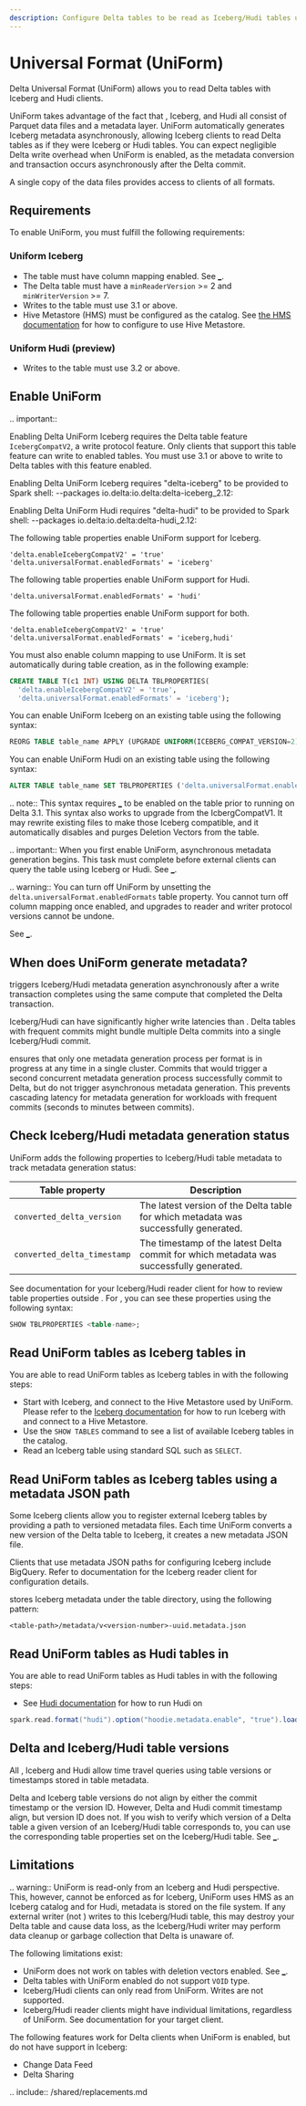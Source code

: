 ```yaml
---
description: Configure Delta tables to be read as Iceberg/Hudi tables using UniForm.
---
```


# Universal Format (UniForm)

Delta Universal Format (UniForm) allows you to read Delta tables with Iceberg and Hudi clients.

UniForm takes advantage of the fact that <Delta>, Iceberg, and Hudi all consist of Parquet data files and a metadata layer. UniForm automatically generates Iceberg metadata asynchronously, allowing Iceberg clients to read Delta tables as if they were Iceberg or Hudi tables. You can expect negligible Delta write overhead when UniForm is enabled, as the metadata conversion and transaction occurs asynchronously after the Delta commit.

A single copy of the data files provides access to clients of all formats.

## Requirements

To enable UniForm, you must fulfill the following requirements:

### Uniform Iceberg
- The table must have column mapping enabled. See [_](delta-column-mapping.md).
- The Delta table must have a `minReaderVersion` >= 2 and `minWriterVersion` >= 7.
- Writes to the table must use <Delta> 3.1 or above.
- Hive Metastore (HMS) must be configured as the catalog. See [the HMS documentation](https://spark.apache.org/docs/latest/sql-data-sources-hive-tables.html) for how to configure <AS> to use Hive Metastore.

### Uniform Hudi (preview)
- Writes to the table must use <Delta> 3.2 or above.

## Enable <Delta> UniForm

.. important::

  Enabling Delta UniForm Iceberg requires the Delta table feature `IcebergCompatV2`, a write protocol feature. Only clients that support this table feature can write to enabled tables. You must use <Delta> 3.1 or above to write to Delta tables with this feature enabled.

  Enabling Delta UniForm Iceberg requires "delta-iceberg" to be provided to Spark shell: --packages io.delta:io.delta:delta-iceberg_2.12:<version>

  Enabling Delta UniForm Hudi requires "delta-hudi" to be provided to Spark shell: --packages io.delta:io.delta:delta-hudi_2.12:<version>

The following table properties enable UniForm support for Iceberg.

```
'delta.enableIcebergCompatV2' = 'true'
'delta.universalFormat.enabledFormats' = 'iceberg'
```

The following table properties enable UniForm support for Hudi.

```
'delta.universalFormat.enabledFormats' = 'hudi'
```

The following table properties enable UniForm support for both.

```
'delta.enableIcebergCompatV2' = 'true'
'delta.universalFormat.enabledFormats' = 'iceberg,hudi'
```

You must also enable column mapping to use UniForm. It is set automatically during table creation, as in the following example:

```sql
CREATE TABLE T(c1 INT) USING DELTA TBLPROPERTIES(
  'delta.enableIcebergCompatV2' = 'true',
  'delta.universalFormat.enabledFormats' = 'iceberg');
```

You can enable UniForm Iceberg on an existing table using the following syntax:


```sql
REORG TABLE table_name APPLY (UPGRADE UNIFORM(ICEBERG_COMPAT_VERSION=2));
```

You can enable UniForm Hudi on an existing table using the following syntax:

```sql
ALTER TABLE table_name SET TBLPROPERTIES ('delta.universalFormat.enabledFormats' = 'hudi');
```

.. note:: This syntax requires [_](delta-column-mapping.md) to be enabled on the table prior to running on Delta 3.1. This syntax also works to upgrade from the IcbergCompatV1. It may rewrite existing files to make those Iceberg compatible, and it automatically disables and purges Deletion Vectors from the table.

.. important:: When you first enable UniForm, asynchronous metadata generation begins. This task must complete before external clients can query the table using Iceberg or Hudi. See [_](#status).

.. warning:: You can turn off UniForm by unsetting the `delta.universalFormat.enabledFormats` table property. You cannot turn off column mapping once enabled, and upgrades to <Delta> reader and writer protocol versions cannot be undone.

See [_](#limitations).

## When does UniForm generate metadata?

<Delta> triggers Iceberg/Hudi metadata generation asynchronously after a <Delta> write transaction completes using the same compute that completed the Delta transaction.

Iceberg/Hudi can have significantly higher write latencies than <Delta>. Delta tables with frequent commits might bundle multiple Delta commits into a single Iceberg/Hudi commit.

<Delta> ensures that only one metadata generation process per format is in progress at any time in a single cluster. Commits that would trigger a second concurrent metadata generation process successfully commit to Delta, but do not trigger asynchronous metadata generation. This prevents cascading latency for metadata generation for workloads with frequent commits (seconds to minutes between commits).

## <a id="status"></a> Check Iceberg/Hudi metadata generation status

UniForm adds the following properties to Iceberg/Hudi table metadata to track metadata generation status:

| Table property | Description |
| --- | --- |
| `converted_delta_version` | The latest version of the Delta table for which metadata was successfully generated. |
| `converted_delta_timestamp` | The timestamp of the latest Delta commit for which metadata was successfully generated. |

See documentation for your Iceberg/Hudi reader client for how to review table properties outside <Delta>. For <AS>, you can see these properties using the following syntax:

```sql
SHOW TBLPROPERTIES <table-name>;
```

## Read UniForm tables as Iceberg tables in <AS>

You are able to read UniForm tables as Iceberg tables in <AS> with the following steps:
* Start <AS> with Iceberg, and connect to the Hive Metastore used by UniForm. Please refer to the [Iceberg documentation](https://iceberg.apache.org/docs/latest/spark-configuration/#catalogs) for how to run Iceberg with <AS> and connect to a Hive Metastore.
* Use the `SHOW TABLES` command to see a list of available Iceberg tables in the catalog.
* Read an Iceberg table using standard SQL such as `SELECT`. 

## Read UniForm tables as Iceberg tables using a metadata JSON path

Some Iceberg clients allow you to register external Iceberg tables by providing a path to versioned metadata files. Each time UniForm converts a new version of the Delta table to Iceberg, it creates a new metadata JSON file.

Clients that use metadata JSON paths for configuring Iceberg include BigQuery. Refer to documentation for the Iceberg reader client for configuration details.

<Delta> stores Iceberg metadata under the table directory, using the following pattern:

```
<table-path>/metadata/v<version-number>-uuid.metadata.json
```

## Read UniForm tables as Hudi tables in <AS>

You are able to read UniForm tables as Hudi tables in <AS> with the following steps:
*  See [Hudi documentation](https://hudi.apache.org/docs/quick-start-guide#spark-shellsql) for how to run Hudi on <AS>
```scala
spark.read.format("hudi").option("hoodie.metadata.enable", "true").load("PATH_TO_UNIFORM_TABLE_DIRECTORY")

```

## <a id="versions"></a> Delta and Iceberg/Hudi table versions

All <Delta>, Iceberg and Hudi allow time travel queries using table versions or timestamps stored in table metadata.

Delta and Iceberg table versions do not align by either the commit timestamp or the version ID. However, Delta and Hudi commit timestamp align, but version ID does not. If you wish to verify which version of a Delta table a given version of an Iceberg/Hudi table corresponds to, you can use the corresponding table properties set on the Iceberg/Hudi table. See [_](#status).

## Limitations

.. warning:: UniForm is read-only from an Iceberg and Hudi perspective. This, however, cannot be enforced as for Iceberg, UniForm uses HMS as an Iceberg catalog and for Hudi, metadata is stored on the file system. If any external writer (not <Delta>) writes to this Iceberg/Hudi table, this may destroy your Delta table and cause data loss, as the Iceberg/Hudi writer may perform data cleanup or garbage collection that Delta is unaware of.

The following limitations exist:

- UniForm does not work on tables with deletion vectors enabled. See [_](delta-deletion-vectors.md).
- Delta tables with UniForm enabled do not support `VOID` type.
- Iceberg/Hudi clients can only read from UniForm. Writes are not supported.
- Iceberg/Hudi reader clients might have individual limitations, regardless of UniForm. See documentation for your target client.

The following <Delta> features work for Delta clients when UniForm is enabled, but do not have support in Iceberg:

- Change Data Feed
- Delta Sharing

.. include:: /shared/replacements.md

